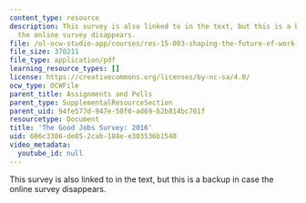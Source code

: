 ```yaml
---
content_type: resource
description: This survey is also linked to in the text, but this is a backup in case
  the online survey disappears.
file: /ol-ocw-studio-app/courses/res-15-003-shaping-the-future-of-work-15-662x-spring-2016/606c3386de852cab188ee303536b1540_MITRES_15_003S16_goodjobs2016.pdf
file_size: 370211
file_type: application/pdf
learning_resource_types: []
license: https://creativecommons.org/licenses/by-nc-sa/4.0/
ocw_type: OCWFile
parent_title: Assignments and Polls
parent_type: SupplementalResourceSection
parent_uid: 94fe577d-947e-50f0-ad69-b2b814bc701f
resourcetype: Document
title: 'The Good Jobs Survey: 2016'
uid: 606c3386-de85-2cab-188e-e303536b1540
video_metadata:
  youtube_id: null
---
```

This survey is also linked to in the text, but this is a backup in case the online survey disappears.